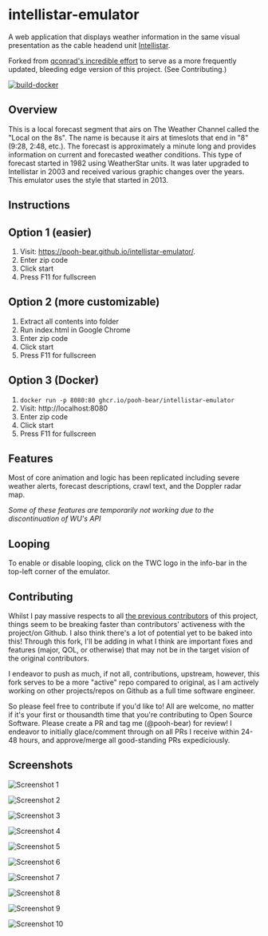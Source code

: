 # intellistar-emulator
A web application that displays weather information in the same visual presentation as the cable headend unit [Intellistar](https://en.wikipedia.org/wiki/IntelliStar).  

Forked from [qconrad's incredible effort](https://github.com/qconrad/intellistar-emulator) to serve as a more frequently updated, bleeding edge version of this project. (See Contributing.)

[![build-docker](https://github.com/pooh-bear/intellistar-emulator/actions/workflows/build-docker.yaml/badge.svg)](https://github.com/pooh-bear/intellistar-emulator/actions/workflows/build-docker.yaml)  

## Overview
This is a local forecast segment that airs on The Weather Channel called the "Local on the 8s". The name is because it airs at timeslots that end in "8" (9:28, 2:48, etc.). The forecast is approximately a minute long and provides information on current and forecasted weather conditions. This type of forecast started in 1982 using WeatherStar units. It was later upgraded to Intellistar in 2003 and received various graphic changes over the years. This emulator uses the style that started in 2013.

## Instructions
## Option 1 (easier)
1. Visit: <https://pooh-bear.github.io/intellistar-emulator/>.
2. Enter zip code
3. Click start
4. Press F11 for fullscreen

## Option 2 (more customizable)
1. Extract all contents into folder
2. Run index.html in Google Chrome
3. Enter zip code
4. Click start
5. Press F11 for fullscreen

## Option 3 (Docker)
1. `docker run -p 8080:80 ghcr.io/pooh-bear/intellistar-emulator`
2. Visit: http://localhost:8080
3. Enter zip code
4. Click start
5. Press F11 for fullscreen

## Features
Most of core animation and logic has been replicated including severe weather alerts, forecast descriptions, crawl text, and the Doppler radar map.

*Some of these features are temporarily not working due to the discontinuation of WU's API*

## Looping
To enable or disable looping, click on the TWC logo in the info-bar in the top-left corner of the emulator.

## Contributing
Whilst I pay massive respects to all [the previous contributors](https://github.com/qconrad/intellistar-emulator/graphs/contributors) of this project, things seem to be breaking faster than contributors' activeness with the project/on Github. I also think there's a lot of potential yet to be baked into this! Through this fork, I'll be adding in what I think are important fixes and features (major, QOL, or otherwise) that may not be in the target vision of the original contributors.  

I endeavor to push as much, if not all, contributions, upstream, however, this fork serves to be a more "active" repo compared to original, as I am actively working on other projects/repos on Github as a full time software engineer.  

So please feel free to contribute if you'd like to! All are welcome, no matter if it's your first or thousandth time that you're contributing to Open Source Software. Please create a PR and tag me (@pooh-bear) for review! I endeavor to initially glace/comment through on all PRs I receive within 24-48 hours, and approve/merge all good-standing PRs expediciously.

## Screenshots
![Screenshot 1](/screenshots/1.png)

![Screenshot 2](/screenshots/2.png)

![Screenshot 3](/screenshots/3.png)

![Screenshot 4](/screenshots/4.png)

![Screenshot 5](/screenshots/5.png)

![Screenshot 6](/screenshots/6.png)

![Screenshot 7](/screenshots/7.png)

![Screenshot 8](/screenshots/8.png)

![Screenshot 9](/screenshots/9.png)

![Screenshot 10](/screenshots/10.png)
